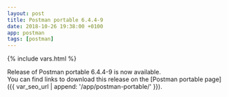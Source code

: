 ```yaml
---
layout: post
title: Postman portable 6.4.4-9
date: 2018-10-26 19:38:00 +0100
app: postman
tags: [postman]
---
```

{% include vars.html %}

Release of Postman portable 6.4.4-9 is now available.<br />
You can find links to download this release on the [Postman portable page]({{ var_seo_url | append: '/app/postman-portable/' }}).